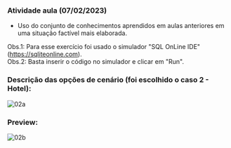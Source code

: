 <h3>Atividade aula (07/02/2023)</h3>

- Uso do conjunto de conhecimentos aprendidos em aulas anteriores em uma situação factível mais elaborada.

Obs.1: Para esse exercício foi usado o simulador "SQL OnLine IDE" (https://sqliteonline.com).<br>
Obs.2: Basta inserir o código no simulador e clicar em "Run".

<h3>Descrição das opções de cenário (foi escolhido o caso 2 - Hotel):</h3>

![02a](https://user-images.githubusercontent.com/118065155/217837428-8e400ad9-1c02-4f55-8fb0-7fedc129025c.png)

<h3>Preview:</h3>

![02b](https://user-images.githubusercontent.com/118065155/217837422-527679f1-a954-4ef2-b0d3-2c9c608a835e.png)
